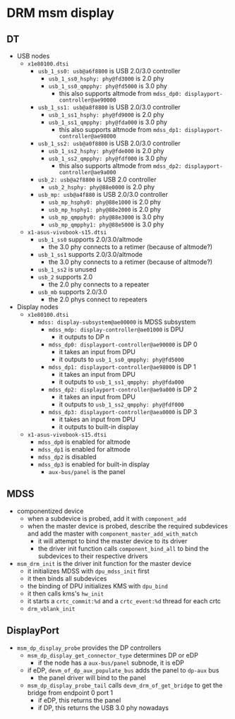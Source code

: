 DRM msm display
===============

## DT

- USB nodes
  - `x1e80100.dtsi`
    - `usb_1_ss0: usb@a6f8800` is USB 2.0/3.0 controller
      - `usb_1_ss0_hsphy: phy@fd3000` is 2.0 phy
      - `usb_1_ss0_qmpphy: phy@fd5000` is 3.0 phy
        - this also supports altmode from `mdss_dp0: displayport-controller@ae90000`
    - `usb_1_ss1: usb@a8f8800` is USB 2.0/3.0 controller
      - `usb_1_ss1_hsphy: phy@fd9000` is 2.0 phy
      - `usb_1_ss1_qmpphy: phy@fda000` is 3.0 phy
        - this also supports altmode from `mdss_dp1: displayport-controller@ae98000`
    - `usb_1_ss2: usb@a0f8800` is USB 2.0/3.0 controller
      - `usb_1_ss2_hsphy: phy@fde000` is 2.0 phy
      - `usb_1_ss2_qmpphy: phy@fdf000` is 3.0 phy
        - this also supports altmode from `mdss_dp2: displayport-controller@ae9a000`
    - `usb_2: usb@a2f8800` is USB 2.0 controller
      - `usb_2_hsphy: phy@88e0000` is 2.0 phy
    - `usb_mp: usb@a4f880` is USB 2.0/3.0 controller
      - `usb_mp_hsphy0: phy@88e1000` is 2.0 phy
      - `usb_mp_hsphy1: phy@88e2000` is 2.0 phy
      - `usb_mp_qmpphy0: phy@88e3000` is 3.0 phy
      - `usb_mp_qmpphy1: phy@88e5000` is 3.0 phy
  - `x1-asus-vivobook-s15.dtsi`
    - `usb_1_ss0` supports 2.0/3.0/altmode
      - the 3.0 phy connects to a retimer (because of altmode?)
    - `usb_1_ss1` supports 2.0/3.0/altmode
      - the 3.0 phy connects to a retimer (because of altmode?)
    - `usb_1_ss2` is unused
    - `usb_2` supports 2.0
      - the 2.0 phy connects to a repeater
    - `usb_mb` supports 2.0/3.0
      - the 2.0 phys connect to repeaters
- Display nodes
  - `x1e80100.dtsi`
    - `mdss: display-subsystem@ae00000` is MDSS subsystem
      - `mdss_mdp: display-controller@ae01000` is DPU
        - it outputs to DP n
      - `mdss_dp0: displayport-controller@ae90000` is DP 0
        - it takes an input from DPU
        - it outputs to `usb_1_ss0_qmpphy: phy@fd5000`
      - `mdss_dp1: displayport-controller@ae98000` is DP 1
        - it takes an input from DPU
        - it outputs to `usb_1_ss1_qmpphy: phy@fda000`
      - `mdss_dp2: displayport-controller@ae9a000` is DP 2
        - it takes an input from DPU
        - it outputs to `usb_1_ss2_qmpphy: phy@fdf000`
      - `mdss_dp3: displayport-controller@aea0000` is DP 3
        - it takes an input from DPU
        - it outputs to built-in display
  - `x1-asus-vivobook-s15.dtsi`
    - `mdss_dp0` is enabled for altmode
    - `mdss_dp1` is enabled for altmode
    - `mdss_dp2` is disabled
    - `mdss_dp3` is enabled for built-in display
      - `aux-bus/panel` is the panel

## MDSS

- componentized device
  - when a subdevice is probed, add it with `component_add`
  - when the master device is probed, describe the required subdevices and
    add the master with `component_master_add_with_match`
    - it will attempt to bind the master device to its driver
    - the driver init function calls `component_bind_all` to bind the
      subdevices to their respective drivers
- `msm_drm_init` is the driver init function for the master device
  - it initializes MDSS with `dpu_mdss_init` first
  - it then binds all subdevices
  - the binding of DPU initializes KMS with `dpu_bind`
  - it then calls kms's `hw_init`
  - it starts a `crtc_commit:%d` and a `crtc_event:%d` thread for each crtc
  - `drm_vblank_init`

## DisplayPort

- `msm_dp_display_probe` provides the DP controllers
  - `msm_dp_display_get_connector_type` determines DP or eDP
    - if the node has a `aux-bus/panel` subnode, it is eDP
  - if eDP, `devm_of_dp_aux_populate_bus` adds the panel to `dp-aux` bus
    - the panel driver will bind to the panel
  - `msm_dp_display_probe_tail` calls `devm_drm_of_get_bridge` to get the
    bridge from endpoint 0 port 1
    - if eDP, this returns the panel
    - if DP, this returns the USB 3.0 phy nowadays
